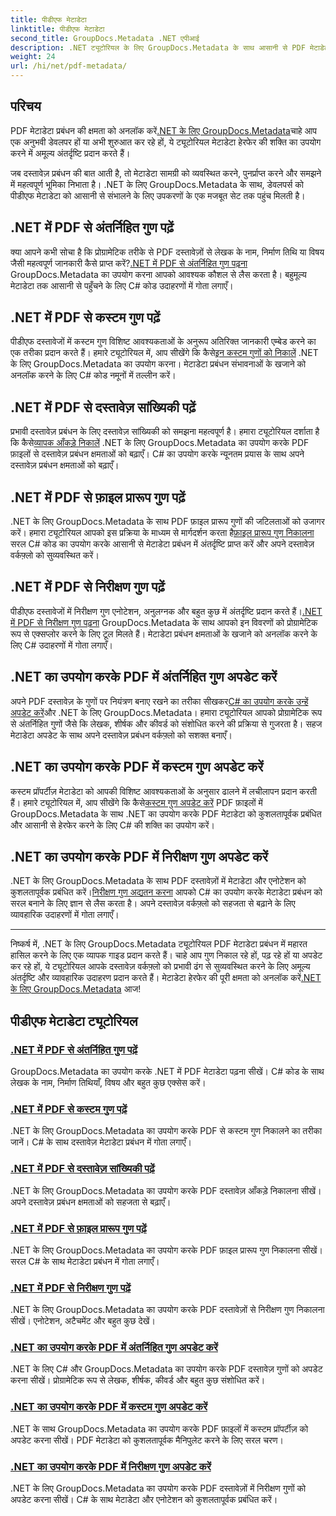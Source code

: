 ```yaml
---
title: पीडीएफ मेटाडेटा
linktitle: पीडीएफ मेटाडेटा
second_title: GroupDocs.Metadata .NET एपीआई
description: .NET ट्यूटोरियल के लिए GroupDocs.Metadata के साथ आसानी से PDF मेटाडेटा को प्रबंधित करना सीखें। C# कोड के साथ बिल्ट-इन और कस्टम प्रॉपर्टीज़ तक पहुँचें।
weight: 24
url: /hi/net/pdf-metadata/
---
```

## परिचय

 PDF मेटाडेटा प्रबंधन की क्षमता को अनलॉक करें[.NET के लिए GroupDocs.Metadata](https://www.groupdocs.com/products/metadata/net)चाहे आप एक अनुभवी डेवलपर हों या अभी शुरुआत कर रहे हों, ये ट्यूटोरियल मेटाडेटा हेरफेर की शक्ति का उपयोग करने में अमूल्य अंतर्दृष्टि प्रदान करते हैं।

जब दस्तावेज़ प्रबंधन की बात आती है, तो मेटाडेटा सामग्री को व्यवस्थित करने, पुनर्प्राप्त करने और समझने में महत्वपूर्ण भूमिका निभाता है। .NET के लिए GroupDocs.Metadata के साथ, डेवलपर्स को पीडीएफ मेटाडेटा को आसानी से संभालने के लिए उपकरणों के एक मजबूत सेट तक पहुंच मिलती है।

## .NET में PDF से अंतर्निहित गुण पढ़ें

 क्या आपने कभी सोचा है कि प्रोग्रामेटिक तरीके से PDF दस्तावेज़ों से लेखक के नाम, निर्माण तिथि या विषय जैसी महत्वपूर्ण जानकारी कैसे प्राप्त करें?[.NET में PDF से अंतर्निहित गुण पढ़ना](./read-built-in-properties-pdfs/) GroupDocs.Metadata का उपयोग करना आपको आवश्यक कौशल से लैस करता है। बहुमूल्य मेटाडेटा तक आसानी से पहुँचने के लिए C# कोड उदाहरणों में गोता लगाएँ।


## .NET में PDF से कस्टम गुण पढ़ें

 पीडीएफ दस्तावेजों में कस्टम गुण विशिष्ट आवश्यकताओं के अनुरूप अतिरिक्त जानकारी एम्बेड करने का एक तरीका प्रदान करते हैं। हमारे ट्यूटोरियल में, आप सीखेंगे कि कैसे[इन कस्टम गुणों को निकालें](./read-custom-properties-pdfs/) .NET के लिए GroupDocs.Metadata का उपयोग करना। मेटाडेटा प्रबंधन संभावनाओं के खजाने को अनलॉक करने के लिए C# कोड नमूनों में तल्लीन करें।


## .NET में PDF से दस्तावेज़ सांख्यिकी पढ़ें

 प्रभावी दस्तावेज़ प्रबंधन के लिए दस्तावेज़ सांख्यिकी को समझना महत्वपूर्ण है। हमारा ट्यूटोरियल दर्शाता है कि कैसे[व्यापक आँकड़े निकालें](./read-document-statistics-pdfs/) .NET के लिए GroupDocs.Metadata का उपयोग करके PDF फ़ाइलों से दस्तावेज़ प्रबंधन क्षमताओं को बढ़ाएँ। C# का उपयोग करके न्यूनतम प्रयास के साथ अपने दस्तावेज़ प्रबंधन क्षमताओं को बढ़ाएँ।

## .NET में PDF से फ़ाइल प्रारूप गुण पढ़ें

.NET के लिए GroupDocs.Metadata के साथ PDF फ़ाइल प्रारूप गुणों की जटिलताओं को उजागर करें। हमारा ट्यूटोरियल आपको इस प्रक्रिया के माध्यम से मार्गदर्शन करता है[फ़ाइल प्रारूप गुण निकालना](./read-file-format-properties-pdfs/) सरल C# कोड का उपयोग करके आसानी से मेटाडेटा प्रबंधन में अंतर्दृष्टि प्राप्त करें और अपने दस्तावेज़ वर्कफ़्लो को सुव्यवस्थित करें।

## .NET में PDF से निरीक्षण गुण पढ़ें

 पीडीएफ दस्तावेजों में निरीक्षण गुण एनोटेशन, अनुलग्नक और बहुत कुछ में अंतर्दृष्टि प्रदान करते हैं।[.NET में PDF से निरीक्षण गुण पढ़ना](./read-inspection-properties-pdfs/) GroupDocs.Metadata के साथ आपको इन विवरणों को प्रोग्रामेटिक रूप से एक्सप्लोर करने के लिए टूल मिलते हैं। मेटाडेटा प्रबंधन क्षमताओं के खजाने को अनलॉक करने के लिए C# उदाहरणों में गोता लगाएँ।

## .NET का उपयोग करके PDF में अंतर्निहित गुण अपडेट करें

 अपने PDF दस्तावेज़ के गुणों पर नियंत्रण बनाए रखने का तरीका सीखकर[C# का उपयोग करके उन्हें अपडेट करें](./update-built-in-properties-pdfs/)और .NET के लिए GroupDocs.Metadata। हमारा ट्यूटोरियल आपको प्रोग्रामेटिक रूप से अंतर्निहित गुणों जैसे कि लेखक, शीर्षक और कीवर्ड को संशोधित करने की प्रक्रिया से गुजरता है। सहज मेटाडेटा अपडेट के साथ अपने दस्तावेज़ प्रबंधन वर्कफ़्लो को सशक्त बनाएँ।

## .NET का उपयोग करके PDF में कस्टम गुण अपडेट करें

 कस्टम प्रॉपर्टीज़ मेटाडेटा को आपकी विशिष्ट आवश्यकताओं के अनुसार ढालने में लचीलापन प्रदान करती हैं। हमारे ट्यूटोरियल में, आप सीखेंगे कि कैसे[कस्टम गुण अपडेट करें](./update-custom-properties-pdfs/) PDF फ़ाइलों में GroupDocs.Metadata के साथ .NET का उपयोग करके PDF मेटाडेटा को कुशलतापूर्वक प्रबंधित और आसानी से हेरफेर करने के लिए C# की शक्ति का उपयोग करें।

## .NET का उपयोग करके PDF में निरीक्षण गुण अपडेट करें

 .NET के लिए GroupDocs.Metadata के साथ PDF दस्तावेज़ों में मेटाडेटा और एनोटेशन को कुशलतापूर्वक प्रबंधित करें।[निरीक्षण गुण अद्यतन करना](./update-inspection-properties-pdfs/) आपको C# का उपयोग करके मेटाडेटा प्रबंधन को सरल बनाने के लिए ज्ञान से लैस करता है। अपने दस्तावेज़ वर्कफ़्लो को सहजता से बढ़ाने के लिए व्यावहारिक उदाहरणों में गोता लगाएँ।

----

निष्कर्ष में, .NET के लिए GroupDocs.Metadata ट्यूटोरियल PDF मेटाडेटा प्रबंधन में महारत हासिल करने के लिए एक व्यापक गाइड प्रदान करते हैं। चाहे आप गुण निकाल रहे हों, पढ़ रहे हों या अपडेट कर रहे हों, ये ट्यूटोरियल आपके दस्तावेज़ वर्कफ़्लो को प्रभावी ढंग से सुव्यवस्थित करने के लिए अमूल्य अंतर्दृष्टि और व्यावहारिक उदाहरण प्रदान करते हैं। मेटाडेटा हेरफेर की पूरी क्षमता को अनलॉक करें[.NET के लिए GroupDocs.Metadata](https://www.groupdocs.com/products/metadata/net) आज!
## पीडीएफ मेटाडेटा ट्यूटोरियल
### [.NET में PDF से अंतर्निहित गुण पढ़ें](./read-built-in-properties-pdfs/)
GroupDocs.Metadata का उपयोग करके .NET में PDF मेटाडेटा पढ़ना सीखें। C# कोड के साथ लेखक के नाम, निर्माण तिथियाँ, विषय और बहुत कुछ एक्सेस करें।
### [.NET में PDF से कस्टम गुण पढ़ें](./read-custom-properties-pdfs/)
.NET के लिए GroupDocs.Metadata का उपयोग करके PDF से कस्टम गुण निकालने का तरीका जानें। C# के साथ दस्तावेज़ मेटाडेटा प्रबंधन में गोता लगाएँ।
### [.NET में PDF से दस्तावेज़ सांख्यिकी पढ़ें](./read-document-statistics-pdfs/)
.NET के लिए GroupDocs.Metadata का उपयोग करके PDF दस्तावेज़ आँकड़े निकालना सीखें। अपने दस्तावेज़ प्रबंधन क्षमताओं को सहजता से बढ़ाएँ।
### [.NET में PDF से फ़ाइल प्रारूप गुण पढ़ें](./read-file-format-properties-pdfs/)
.NET के लिए GroupDocs.Metadata का उपयोग करके PDF फ़ाइल प्रारूप गुण निकालना सीखें। सरल C# के साथ मेटाडेटा प्रबंधन में गोता लगाएँ।
### [.NET में PDF से निरीक्षण गुण पढ़ें](./read-inspection-properties-pdfs/)
.NET के लिए GroupDocs.Metadata का उपयोग करके PDF दस्तावेज़ों से निरीक्षण गुण निकालना सीखें। एनोटेशन, अटैचमेंट और बहुत कुछ देखें।
### [.NET का उपयोग करके PDF में अंतर्निहित गुण अपडेट करें](./update-built-in-properties-pdfs/)
.NET के लिए C# और GroupDocs.Metadata का उपयोग करके PDF दस्तावेज़ गुणों को अपडेट करना सीखें। प्रोग्रामेटिक रूप से लेखक, शीर्षक, कीवर्ड और बहुत कुछ संशोधित करें।
### [.NET का उपयोग करके PDF में कस्टम गुण अपडेट करें](./update-custom-properties-pdfs/)
.NET के साथ GroupDocs.Metadata का उपयोग करके PDF फ़ाइलों में कस्टम प्रॉपर्टीज़ को अपडेट करना सीखें। PDF मेटाडेटा को कुशलतापूर्वक मैनिपुलेट करने के लिए सरल चरण।
### [.NET का उपयोग करके PDF में निरीक्षण गुण अपडेट करें](./update-inspection-properties-pdfs/)
.NET के लिए GroupDocs.Metadata का उपयोग करके PDF दस्तावेज़ों में निरीक्षण गुणों को अपडेट करना सीखें। C# के साथ मेटाडेटा और एनोटेशन को कुशलतापूर्वक प्रबंधित करें।